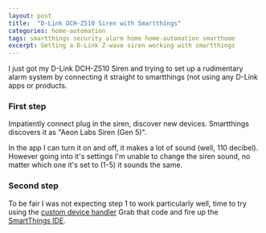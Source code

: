```yaml
---
layout: post
title:  "D-Link DCH-Z510 Siren with Smartthings"
categories: home-automation
tags: smartthings security alarm home home-automation smarthome 
excerpt: Getting a D-Link Z-wave siren working with smartthings
---
```

I just got my D-Link DCH-Z510 Siren and trying to set up a rudimentary alarm system by connecting it straight to smartthings (not using any D-Link apps or products.

### First step
Impatiently connect plug in the siren, discover new devices. Smartthings discovers it as "Aeon Labs Siren (Gen 5)".

In the app I can turn it on and off, it makes a lot of sound (well, 110 decibel). 
However going into it's settings I'm unable to change the siren sound, no matter which one it's set to (1-5) it sounds the same.

### Second step
To be fair I was not expecting step 1 to work particularly well, time to try using the [custom device handler](https://github.com/fuzzysb/SmartThings/blob/master/devicetypes/fuzzysb/dlink-dch-z510.src/dlink-dch-z510.groovy)
Grab that code and fire up the [SmartThings IDE](https://graph.api.smartthings.com).
